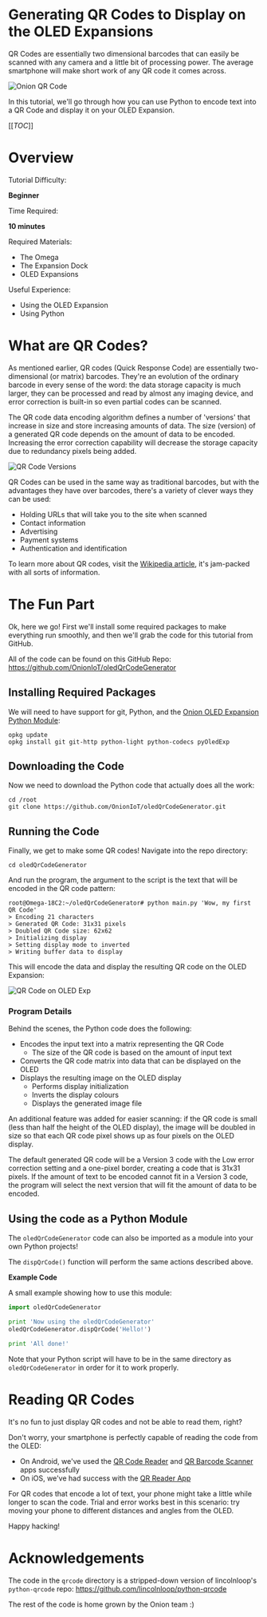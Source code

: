 # Generating QR Codes to Display on the OLED Expansions

QR Codes are essentially two dimensional barcodes that can easily be scanned with any camera and a little bit of processing power. The average smartphone will make short work of any QR code it comes across.

![Onion QR Code](http://i.imgur.com/0Ef3def.png)

In this tutorial, we'll go through how you can use Python to encode text into a QR Code and display it on your OLED Expansion.


[[_TOC_]]


[//]: # (Overview)

# Overview 

Tutorial Difficulty:

**Beginner**

Time Required:

**10 minutes**

Required Materials:
* The Omega
* The Expansion Dock
* OLED Expansions

Useful Experience:
* Using the OLED Expansion
* Using Python



[//]: # (What are QR Codes?)

# What are QR Codes?

As mentioned earlier, QR codes (Quick Response Code) are essentially two-dimensional (or matrix) barcodes. They're an evolution of the ordinary barcode in every sense of the word: the data storage capacity is much larger, they can be processed and read by almost any imaging device, and error correction is built-in so even partial codes can be scanned.

The QR code data encoding algorithm defines a number of 'versions' that increase in size and store increasing amounts of data. The size (version) of a generated QR code depends on the amount of data to be encoded. Increasing the error correction capability will decrease the storage capacity due to redundancy pixels being added.

![QR Code Versions](http://i.imgur.com/mPR6X8i.png)

QR Codes can be used in the same way as traditional barcodes, but with the advantages they have over barcodes, there's a variety of clever ways they can be used:
* Holding URLs that will take you to the site when scanned
* Contact information
* Advertising
* Payment systems 
* Authentication and identification

To learn more about QR codes, visit the [Wikipedia article](https://en.wikipedia.org/wiki/QR_code), it's jam-packed with all sorts of information.




[//]: # (The Fun Part)

# The Fun Part

Ok, here we go! First we'll install some required packages to make everything run smoothly, and then we'll grab the code for this tutorial from GitHub.

All of the code can be found on this GitHub Repo: https://github.com/OnionIoT/oledQrCodeGenerator



[//]: # (The Fun Part: Required Packages)

## Installing Required Packages

We will need to have support for git, Python, and the [Onion OLED Expansion Python Module](https://wiki.onion.io/Documentation/Libraries/OLED-Expansion-Library):
```
opkg update
opkg install git git-http python-light python-codecs pyOledExp
```


[//]: # (The Fun Part: Repo Code)

## Downloading the Code

Now we need to download the Python code that actually does all the work:
```
cd /root
git clone https://github.com/OnionIoT/oledQrCodeGenerator.git
```


[//]: # (The Fun Part: Running the Code)

## Running the Code

Finally, we get to make some QR codes! 
Navigate into the repo directory:
```
cd oledQrCodeGenerator
```

And run the program, the argument to the script is the text that will be encoded in the QR code pattern:
```
root@Omega-18C2:~/oledQrCodeGenerator# python main.py 'Wow, my first QR Code'
> Encoding 21 characters
> Generated QR Code: 31x31 pixels
> Doubled QR Code size: 62x62
> Initializing display
> Setting display mode to inverted
> Writing buffer data to display
```

This will encode the data and display the resulting QR code on the OLED Expansion:

![QR Code on OLED Exp](http://i.imgur.com/yhLiYEN.jpg)



[//]: # (The Fun Part: Running the Code: Program Details)

### Program Details

Behind the scenes, the Python code does the following:
* Encodes the input text into a matrix representing the QR Code
  * The size of the QR code is based on the amount of input text
* Converts the QR code matrix into data that can be displayed on the OLED
* Displays the resulting image on the OLED display
  * Performs display initialization
  * Inverts the display colours
  * Displays the generated image file

An additional feature was added for easier scanning: if the QR code is small (less than half the height of the OLED display), the image will be doubled in size so that each QR code pixel shows up as four pixels on the OLED display.

The default generated QR code will be a Version 3 code with the Low error correction setting and a one-pixel border, creating a code that is 31x31 pixels. If the amount of text to be encoded cannot fit in a Version 3 code, the program will select the next version that will fit the amount of data to be encoded.



[//]: # (The Fun Part: Using the code as a Python Module)

## Using the code as a Python Module

The `oledQrCodeGenerator` code can also be imported as a module into your own Python projects! 

The `dispQrCode()` function will perform the same actions described above.


**Example Code**

A small example showing how to use this module:
``` python
import oledQrCodeGenerator

print 'Now using the oledQrCodeGenerator'
oledQrCodeGenerator.dispQrCode('Hello!')

print 'All done!'
```

Note that your Python script will have to be in the same directory as `oledQrCodeGenerator` in order for it to work properly. 



[//]: # (Reading QR Codes)

# Reading QR Codes

It's no fun to just display QR codes and not be able to read them, right?

Don't worry, your smartphone is perfectly capable of reading the code from the OLED:
* On Android, we've used the [QR Code Reader](https://play.google.com/store/apps/details?id=tw.mobileapp.qrcode.banner) and [QR Barcode Scanner](https://play.google.com/store/apps/details?id=appinventor.ai_progetto2003.SCAN&hl=en) apps successfully
* On iOS, we've had success with the [QR Reader App](https://itunes.apple.com/us/app/qr-code-reader-and-scanner/id388175979?mt=8)

For QR codes that encode a lot of text, your phone might take a little while longer to scan the code. Trial and error works best in this scenario: try moving your phone to different distances and angles from the OLED.

Happy hacking!



[//]: # (Acknowledgements)

# Acknowledgements

The code in the `qrcode` directory is a stripped-down version of lincolnloop's `python-qrcode` repo:
https://github.com/lincolnloop/python-qrcode

The rest of the code is home grown by the Onion team :)

